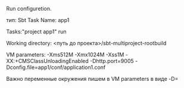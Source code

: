 Run configuretion.

тип: Sbt Task
Name: app1

Tasks:"project app1" run

Working directory: <путь до проекта>/sbt-multiproject-rootbuild

VM parameters: -Xms512M -Xmx1024M -Xss1M -XX:+CMSClassUnloadingEnabled -Dhttp.port=9005 -Dconfig.file=app1/conf/application1.conf

Важно переменные окружения пишем в VM parameters в виде -D<name>=<value>
